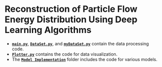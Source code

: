 # Reconstruction of Particle Flow Energy Distribution Using Deep Learning Algorithms
- **[`main.py`](main.py)**, **[`DataSet.py`](DataSet.py)**, and **[`myDataSet.py`](myDataSet.py)** contain the data processing code.
- **[`Plotter.py`](Plotter.py)** contains the code for data visualization.
- The **[`Model Implementation`](Model_Implementation)** folder includes the code for various models.
